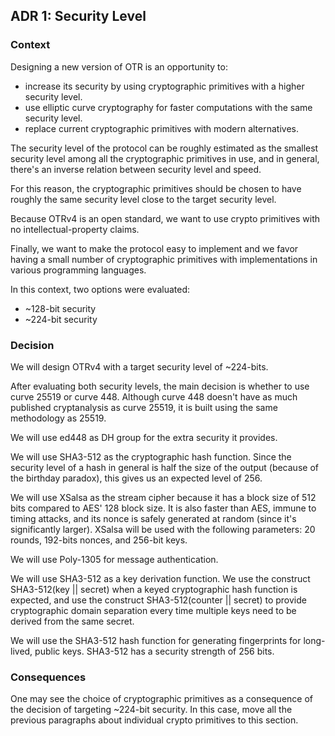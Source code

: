 ## ADR 1: Security Level

### Context

Designing a new version of OTR is an opportunity to:

- increase its security by using cryptographic primitives with a higher
security level.
- use elliptic curve cryptography for faster computations with the same
security level.
- replace current cryptographic primitives with modern alternatives.

The security level of the protocol can be roughly estimated as the smallest
security level among all the cryptographic primitives in use, and in general,
there's an inverse relation between security level and speed.

For this reason, the cryptographic primitives should be chosen to have roughly the
same security level close to the target security level.

Because OTRv4 is an open standard, we want to use crypto primitives with no
intellectual-property claims.

Finally, we want to make the protocol easy to implement and we favor having a
small number of cryptographic primitives with implementations in various
programming languages.

In this context, two options were evaluated:

- ~128-bit security
- ~224-bit security

### Decision

We will design OTRv4 with a target security level of ~224-bits.

After evaluating both security levels, the main decision is whether to use curve
25519 or curve 448. Although curve 448 doesn't have as much published
cryptanalysis as curve 25519, it is built using the same methodology as 25519.

We will use ed448 as DH group for the extra security it provides.

We will use SHA3-512 as the cryptographic hash function. Since the security
level of a hash in general is half the size of the output (because of the
birthday paradox), this gives us an expected level of 256.

We will use XSalsa as the stream cipher because it has a block size of 512 bits
compared to AES' 128 block size. It is also faster than AES, immune to
timing attacks, and its nonce is safely generated at random (since it's
significantly larger). XSalsa will be used with the following parameters: 20
rounds, 192-bits nonces, and 256-bit keys.

We will use Poly-1305 for message authentication.

We will use SHA3-512 as a key derivation function. We use the construct
SHA3-512(key || secret) when a keyed cryptographic hash function is expected,
and use the construct SHA3-512(counter || secret) to provide cryptographic
domain separation every time multiple keys need to be derived from the same
secret.

We will use the SHA3-512 hash function for generating fingerprints for
long-lived, public keys. SHA3-512 has a security strength of 256 bits.

### Consequences

One may see the choice of cryptographic primitives as a consequence of the
decision of targeting ~224-bit security. In this case, move all the previous
paragraphs about individual crypto primitives to this section.
